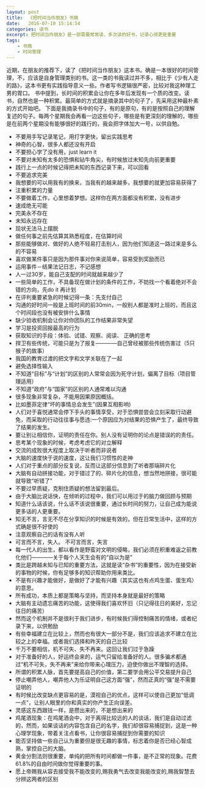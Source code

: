 ```yaml
---
layout: post
title:  《把时间当作朋友》书摘
date:   2016-07-10 15:14:54
categories: 读书
excerpt: 把时间当作朋友》是一部需要常常读、多次读的好书，记录心得更是重要
tags:
    - 书摘
    - 时间管理
---
```



近期，在朋友的推荐下，读了《把时间当作朋友》这本书。确是一本很好的时间管理，不，应该是自身管理类别的书。这一类的书我读过并不多，相比于《少有人走的路》，这本书更有实践指导意义一些。作者写书逻辑很严密，比较对我这种理工男的胃口。
书中提到，长时间的积累会让你在多年后发现有一个质的改变。读书，自然也是一种积累。最简单的方式就是摘录其中的句子了，先采用这种最朴素的方式开始吧。
下面是我摘录书中的句子，有的是原句，有的是按照自己的理解复述的句子。每两个星期我会再看一边这些句子，哪些是有更深刻的理解的，哪些是在前两个星期没有能够很好的践行的，我会把字体加大一号，以供自勉。

 - 不要用手写记录笔记，用打字更快，留出实践思考
 - 神奇的心智，很多人都还没有开启
 - 不要担心学了没有用，just learn it
 - 不要对未知有太多的恐惧和钻牛角尖，有时候放过未知先向前更重要
 - 践行上一点的时候记得把未知的东西记录下来，可以回看  
 - 不要追求完美
 - 我想要的可以用我有的换来，当我有的越来越多，我想要的就更加容易获得了
 - 注重积累的力量
 - 不要做着工作，心里想着梦想。这样你在两方面都没有积累，没有进步
 - 速成绝无可能
 - 完美永不存在
 - 未知永远存在
 - 现状无法马上摆脱
 - 做任何事之前先估算其熟悉程度，在估算时间
 - 那些能够做对、做好的人绝不轻易打击别人，因为他们知道这一路过来是多么的不容易
 - 喜欢做某件事只是因为那件事对你来说简单，容易受到奖励而已
 - 运用事件－结果法记日志，不记感想
 - 人一过30岁，能自己支配的时间就越来越少了
 - 一些简单的工作，不具备现在做计划的条件的工作，不妨找一个看着绝对不会错的方向，先do it 再计划
 - 在评判重要紧急的时候记得一条：先支付自己
 - 沟通的好时间一般是上班时间的前30min，一般别人都是准时上班的，而且这个时间段也没有被安排什么事情
 - 缺少验收机制会让你对你团队的工作结果非常失望
 - 学习是投资回报最高的行为
 - 获取知识的手段：体验、试错、观察、阅读、 正确的思考
 - 捍卫有些传统，可能只是为了报复————自己曾经被那些传统伤害过（5只猴子的故事）
 - 我国的教育过渡的把文字和文学关联在了一起
 - 避免选择性输入
 - 不知道“目标”与“计划”的区别的人常常会因为死守计划，偏离了目标（项目管理适用）
 - 不知道“政府”与“国家”的区别的人通常难以沟通
 - 很多现象非常复杂，不能用因果原因概括。
 - 比如墨菲定律“坏的事情总会发生”(因果互相影响)
 - 人们对于喜悦通常会停下手头的事情享受，对于恐惧尝尝会立刻采取行动避免，而采取的行动往往事与愿违:一个原因应为对结果的恐惧产生了，最终导致了结果的发生。
 - 要让别让相信你，证明的责任在你。别人没有证明你的论点是错误的的责任。
 - 思考某个现象的时候，考虑考虑它的对立解释
 - 交流的成败很大程度上取决于听者而非说者
 - 大脑的速度快于说的速度，这让我们习惯性的走神
 - 人们对于重点的部分反复说，反而让这部分信息到了听者那端碎片化
 - 大脑有自动拼接功能，对于错过了的、碎片化的信息，想当然地拼接，很可能就导致“听错了”
 - 不要过早质疑，克制住质疑的想法留到最后。
 - 由于大脑比说话快，在倾听的过程中，我们可以用过于的脑力做回顾与预期
 - 知道什么话该说，什么话不该说很重要，通过长时间的努力，让自己成为能说更多话的人更重要。
 - 知无不言，言无不尽在分享知识的时候是有效的，但在日常生活中，这样的方式确是很不好使的
 - 注意观察自己的话有没有人听
 - 可言而不言，失人。 不可言而言，失言
 - 每一代人的出生，都以看作是野蛮对文明的侵略，我们必须在积重难返之前教化他们————关于每个人天生会有的“自以为是”
 - 类比是跨越未知与已知的重要方法，这就是读“杂书”的重要性，因为在接受新的事物的时候，你有足够多的知识帮助你用来类比。
 - 不是有兴趣才能做好，是做好了才能有兴趣（其实这也有点鸡生蛋、蛋生鸡）的意思。
 - 所有成功，本质上都是策略与坚持，而坚持本身就是最好的策略
 - 大脑有主动遗忘痛苦的功能，这使得我们喜欢怀旧（只记得往日的美好，忘记往日的痛苦）
 - 然而这个机制并不是很利于我们进步，有时候我们得控制痛苦的情绪，或者纪录下来，以供勉励
 - 有些幸福建立在比较上，然而也有很大一部分不是，我们应该追求不建立在比较之上的幸福。或者我们选择和昨天的自己比较
 - 千万不要相信，机不可失、失不再来。这回让我们过于急躁  
 - 对于准备好的人，好运终会来的，运气只留给准备好的人。很多骗术都通过“机不可失，失不再来”来给你带来心理压力，迫使你做出不理智的选择。
 - 所谓的积累人脉，首先要提高自己的价值，第二要学会用公平交易提升自己
 - 停止嘲弄他人，嘲弄他人为乐证明自己这方面“强”，然而正真的“强”是不需要证明的
 - 有时候比改变缺点更容易的是，漠视自己的优点，这样可以使自己更加“低调一点”，让别人眼里的你和真实的你产生正向误差。
 - 灵感这东西跟钱一样，是攒出来的，不是想出来的
 - 鸡尾酒现象：在鸡尾酒会中，对于离得比较远的人的谈话，我们是自动过滤的，然而，如果谈话的内容包含自己的名字，我们却很容易捕捉到，这是一种心理学现象，带着关注点看书，让你很容易捕捉到你需要的知识
 - 能否坚持做一些自己认为重要但是很无趣的事情，标志着你是否已经心智成熟，掌控自己的大脑。
 - 黄金分割法则很重要，单纯的把所有时间都做一件事，是不正常的现象。花费61.8%的自由时间做你觉得重要的事。
 - 愿上帝赐我从容去接受我不能改变的,赐我勇气去改变我能改变的,赐我智慧去分辨这两者的区别

